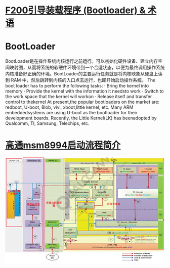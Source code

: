
# [F200引导装载程序 (Bootloader) & 术语](!http://bbs.gfan.com/android-5883867-1-1.html)

# BootLoader

BootLoader是在操作系统内核运行之前运行。可以初始化硬件设备、建立内存空间映射图，从而将系统的软硬件环境带到一个合适状态，以便为最终调用操作系统内核准备好正确的环境。BootLoader的主要运行任务就是将内核映象从硬盘上读到 RAM 中，然后跳转到内核的入口点去运行，也即开始启动操作系统。
The boot loader has to perform the following tasks:
·       Bring the kernel into memory
·       Provide the kernel with the information it needsto work
·       Switch to the work space that the kernel will workon
·       Release itself and transfer control to thekernel
At present,the popular bootloaders on the market are: redboot, U-boot, Blob, vivi, xboot,little kernel, etc.  Many ARM embeddedsystems are using U-boot as the bootloader for their development boards.  Recently, the Little Kernel(LK) has beenadopted by Qualcomm, TI, Samsung, Telechips, etc.

# [高通msm8994启动流程简介](http://blog.csdn.net/finewind/article/details/46469645)
![开机流程](./pic/msm8994开机流程.png)
